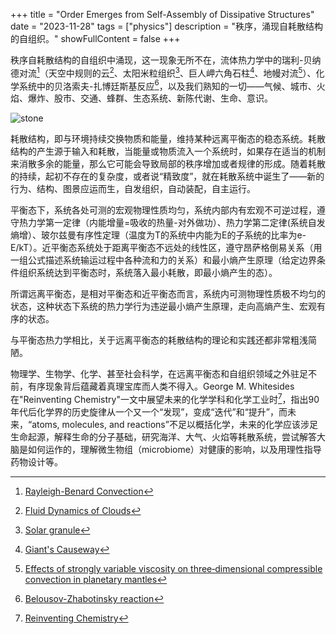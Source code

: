 +++
title = "Order Emerges from Self-Assembly of Dissipative Structures"
date = "2023-11-28"
tags = ["physics"]
description = "秩序，涌现自耗散结构的自组织。"
showFullContent = false
+++

秩序自耗散结构的自组织中涌现，这一现象无所不在，流体热力学中的瑞利-贝纳德对流[^11]（天空中规则的云[^5]、太阳米粒组织[^13]、巨人岬六角石柱[^12]、地幔对流[^14]）、化学系统中的贝洛索夫-扎博廷斯基反应[^10]，以及我们熟知的一切——气候、城市、火焰、爆炸、股市、交通、蜂群、生态系统、新陈代谢、生命、意识。

![stone](https://cmbbq.github.io/img/stone.webp)

耗散结构，即与环境持续交换物质和能量，维持某种远离平衡态的稳态系统。耗散结构的产生源于输入和耗散，当能量或物质流入一个系统时，如果存在适当的机制来消散多余的能量，那么它可能会导致局部的秩序增加或者规律的形成。随着耗散的持续，起初不存在的复杂度，或者说“精致度”，就在耗散系统中诞生了——新的行为、结构、图景应运而生，自发组织，自动装配，自主运行。

平衡态下，系统各处可测的宏观物理性质均匀，系统内部内有宏观不可逆过程，遵守热力学第一定律（内能增量=吸收的热量-对外做功）、热力学第二定律(系统自发熵增）、玻尔兹曼有序性定理（温度为T的系统中内能为E的子系统的比率为e-E/kT）。近平衡态系统处于距离平衡态不远处的线性区，遵守昂萨格倒易关系（用一组公式描述系统输运过程中各种流和力的关系）和最小熵产生原理（给定边界条件组织系统达到平衡态时，系统落入最小耗散，即最小熵产生的态）。

所谓远离平衡态，是相对平衡态和近平衡态而言，系统内可测物理性质极不均匀的状态，这种状态下系统的热力学行为违逆最小熵产生原理，走向高熵产生、宏观有序的状态。

与平衡态热力学相比，关于远离平衡态的耗散结构的理论和实践还都非常粗浅简陋。

物理学、生物学、化学、甚至社会科学，在远离平衡态和自组织领域之外驻足不前，有序现象背后蕴藏着真理宝库而人类不得入。George M. Whitesides在"Reinventing Chemistry"一文中展望未来的化学学科和化学工业时[^1]，指出90年代后化学界的历史旋律从一个又一个“发现”，变成“迭代”和“提升”，而未来，“atoms, molecules, and reactions”不足以概括化学，未来的化学应该涉足生命起源，解释生命的分子基础，研究海洋、大气、火焰等耗散系统，尝试解答大脑是如何运作的，理解微生物组（microbiome）对健康的影响，以及用理性指导药物设计等。

[^1]: [Reinventing Chemistry](https://gmwgroup.harvard.edu/sites/projects.iq.harvard.edu/files/gmwgroup/files/1241_0.pdf)
[^2]: [Macroscopic Synthesis of Self-Asssembled Dissipative Structures](https://gmwgroup.harvard.edu/sites/projects.iq.harvard.edu/files/gmwgroup/files/752.pdf)
[^3]: [Dissipative Systems](https://gmwgroup.harvard.edu/dissipative-systems)
[^4]: [Dissipative Structures, Organisms and Evolution](https://www.ncbi.nlm.nih.gov/pmc/articles/PMC7712552/)
[^5]: [Fluid Dynamics of Clouds](https://physics.aps.org/articles/v15/s67)
[^6]: [Dynamic Self-Assembly of Magnetized, Millimetre-Sized Objects Rotating at a Liquid-Air Interface](https://gmwgroup.harvard.edu/sites/projects.iq.harvard.edu/files/gmwgroup/files/714.pdf)
[^7]: [Dissipative Self-assembly of Particles Interacting through Time-Oscillatory Potentials](https://www.pnas.org/doi/10.1073/pnas.1406122111)
[^8]: [Flowing Crystals: Nonequilibrium Structure of Foam](https://gmwgroup.harvard.edu/sites/projects.iq.harvard.edu/files/965.pdf)
[^9]: [Warning Signals for Eruptive Events in Spreading Fires](https://gmwgroup.harvard.edu/sites/projects.iq.harvard.edu/files/gmwgroup/files/1246_0.pdf)
[^10]: [Belousov-Zhabotinsky reaction](http://www.scholarpedia.org/article/Belousov-Zhabotinsky_reaction)
[^11]: [Rayleigh-Benard Convection](https://web.archive.org/web/19980713081332/http://wessex.ucsd.edu/alp/rb.html)
[^12]: [Giant's Causeway](https://en.wikipedia.org/wiki/Giant%27s_Causeway)
[^13]: [Solar granule](https://en.wikipedia.org/wiki/Solar_granule)
[^14]: [Effects of strongly variable viscosity on three‐dimensional compressible convection in planetary mantles](http://jupiter.ethz.ch/~pjt/papers/Tackley1996JGR_VarVisc.pdf)
[^15]: [自组织与耗散结构](https://sass.usst.edu.cn/2021/1021/c12540a256826/page.htm) 